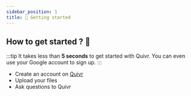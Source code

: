 ```yaml
---
sidebar_position: 1
title: 🕺 Getting started
---
```


## How to get started ? 👀

:::tip
It takes less than **5 seconds** to get started with Quivr. You can even use your Google account to sign up.
:::

- Create an account on [Quivr](https://quivr.app)
- Upload your files
- Ask questions to Quivr
